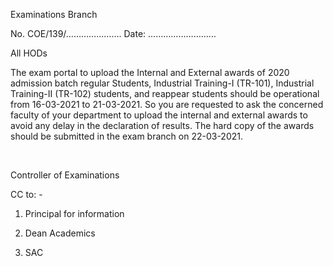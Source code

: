 Examinations Branch

No. COE/139/…………………. Date: ………………………

All HODs

The exam portal to upload the Internal and External awards of 2020 admission batch regular Students, Industrial Training-I (TR-101), Industrial Training-II (TR-102) students, and reappear students should be operational from 16-03-2021 to 21-03-2021.  So you are requested to ask the concerned faculty of your department to upload the internal and external awards to avoid any delay in the declaration of results. The hard copy of the awards should be submitted in the exam branch on 22-03-2021.

</br>

Controller of Examinations

CC to: -

1.	Principal for information

2.	Dean Academics

3.	SAC
